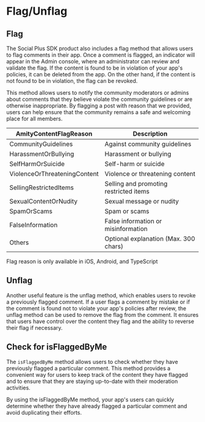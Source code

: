 # Flag/Unflag

## Flag

The Social Plus SDK product also includes a flag method that allows users to flag comments in their app. Once a comment is flagged, an indicator will appear in the Admin console, where an administrator can review and validate the flag. If the content is found to be in violation of your app's policies, it can be deleted from the app. On the other hand, if the content is not found to be in violation, the flag can be revoked.

This method allows users to notify the community moderators or admins about comments that they believe violate the community guidelines or are otherwise inappropriate. By flagging a post with reason that we provided, users can help ensure that the community remains a safe and welcoming place for all members.

| AmityContentFlagReason       | Description                            |
| ---------------------------- | -------------------------------------- |
| CommunityGuidelines          | Against community guidelines           |
| HarassmentOrBullying         | Harassment or bullying                 |
| SelfHarmOrSuicide           | Self-harm or suicide                   |
| ViolenceOrThreateningContent | Violence or threatening content        |
| SellingRestrictedItems       | Selling and promoting restricted items |
| SexualContentOrNudity        | Sexual message or nudity               |
| SpamOrScams                  | Spam or scams                          |
| FalseInformation             | False information or misinformation    |
| Others                       | Optional explanation (Max. 300 chars)  |

<Note>
Flag reason is only available in iOS, Android, and TypeScript
</Note>

<Tabs>
  <Tab title="iOS">
    <CodeBlock url="https://gist.github.com/amythee/1adef7b1065c7cc07a5317dfc10dbd43" />
  </Tab>
  <Tab title="Android">
    <CodeBlock url="https://gist.github.com/amythee/a0412ea9d47dd8d03ec74959770d6b5e#file-amitycommentflag-kt" />
  </Tab>
  <Tab title="JavaScript">
    <CodeBlock url="https://gist.github.com/amythee/3b9537c6175d505d45d2e8f74b2fc5ab#file-flagcomment-js" />
  </Tab>
  <Tab title="TypeScript">
    <CodeBlock url="https://gist.github.com/75e440748d10bf9bae51af30bdee35d4" />
  </Tab>
  <Tab title="Flutter">
    <CodeBlock url="https://gist.github.com/4f0ad182dd563356e707e05f3e60fb93" />
  </Tab>
</Tabs>

## Unflag

Another useful feature is the unflag method, which enables users to revoke a previously flagged comment. If a user flags a comment by mistake or if the comment is found not to violate your app's policies after review, the unflag method can be used to remove the flag from the comment. It ensures that users have control over the content they flag and the ability to reverse their flag if necessary.

<Tabs>
  <Tab title="iOS">
    <CodeBlock url="https://gist.github.com/amythee/9b201be534a6aab96e61a2207bce32a6" />
  </Tab>
  <Tab title="Android">
    <CodeBlock url="https://gist.github.com/amythee/a0412ea9d47dd8d03ec74959770d6b5e#file-amitycommentflag-kt" />
  </Tab>
  <Tab title="JavaScript">
    <CodeBlock url="https://gist.github.com/amythee/40dd77c46ecc0a6a5447f0ebc937f499#file-unflagcomment-js" />
  </Tab>
  <Tab title="TypeScript">
    <CodeBlock url="https://gist.github.com/b884a7dbc2f8702ce12f4156e7f5ba1d" />
  </Tab>
  <Tab title="Flutter">
    <CodeBlock url="https://gist.github.com/153e5d152eac89f1050a9c1e32481b8b" />
  </Tab>
</Tabs>

## Check for isFlaggedByMe

The `isFlaggedByMe` method allows users to check whether they have previously flagged a particular comment. This method provides a convenient way for users to keep track of the content they have flagged and to ensure that they are staying up-to-date with their moderation activities.

By using the isFlaggedByMe method, your app's users can quickly determine whether they have already flagged a particular comment and avoid duplicating their efforts.

<Tabs>
  <Tab title="iOS">
    <CodeBlock url="https://gist.github.com/amythee/635c37363b387643973568107b70e678" />
  </Tab>
  <Tab title="Android">
    <CodeBlock url="https://gist.github.com/amythee/a0412ea9d47dd8d03ec74959770d6b5e#file-amitycommentflag-kt" />
  </Tab>
  <Tab title="JavaScript">
    <CodeBlock url="https://gist.github.com/amythee/15b4125842747c86b6ab70e821354cf8#file-checkflagged-js" />
  </Tab>
  <Tab title="TypeScript">
    <CodeBlock url="https://gist.github.com/062dd66b5d9fbcae0aec3ac5e90e4f76" />
  </Tab>
  <Tab title="Flutter">
    <CodeBlock url="https://gist.github.com/f192a0901b323ba0fec688f865e429c7" />
  </Tab>
</Tabs>